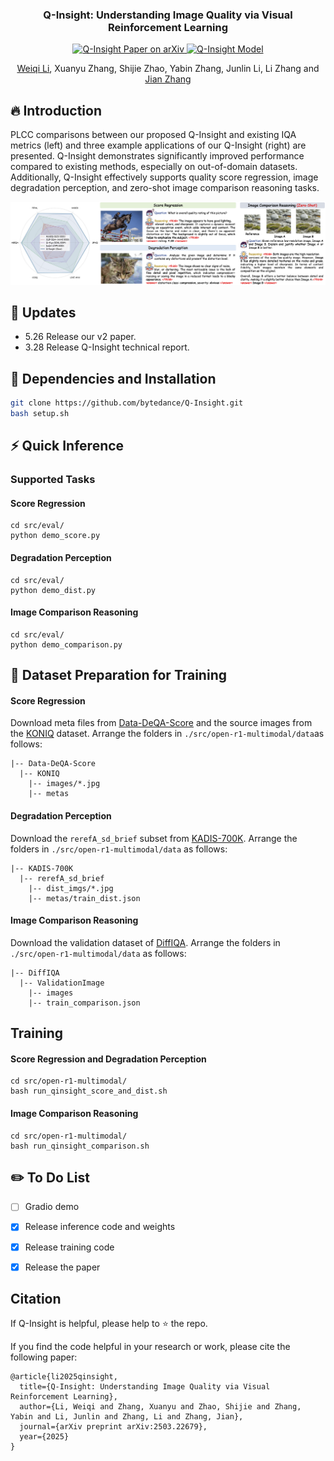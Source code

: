 <div align="center">
<h3>

Q-Insight: Understanding Image Quality via Visual Reinforcement Learning
</h3>

  <a href="https://arxiv.org/abs/2503.22679">
    <img
      src="https://img.shields.io/badge/QInsight-Paper-red?logo=arxiv&logoColor=red"
      alt="Q-Insight Paper on arXiv"
    />
  </a>
<a href="https://huggingface.co/ByteDance/Q-Insight">
    <img 
        src="https://img.shields.io/badge/QInsight-Model-yellow?logo=huggingface&logoColor=yellow" 
        alt="Q-Insight Model"
    />
</a>


[Weiqi Li](https://scholar.google.com/citations?user=SIkQdEsAAAAJ), Xuanyu Zhang, Shijie Zhao, Yabin Zhang, Junlin Li, Li Zhang and [Jian Zhang](https://jianzhang.tech/)
</div>

## 🔥 Introduction
PLCC comparisons between our proposed Q-Insight and existing IQA metrics (left) and three example applications of our Q-Insight (right) are presented. Q-Insight demonstrates significantly improved performance compared to existing methods, especially on out-of-domain datasets. Additionally, Q-Insight effectively supports quality score regression, image degradation perception, and zero-shot image comparison reasoning tasks.
<p align="center">
  <img src="assets/teaser.png">
</p>

## 🚩 Updates

- 5.26 Release our v2 paper.
- 3.28 Release Q-Insight technical report.

## 🔧 Dependencies and Installation
```bash
git clone https://github.com/bytedance/Q-Insight.git
bash setup.sh
```

## ⚡ Quick Inference
### Supported Tasks
#### Score Regression
```
cd src/eval/
python demo_score.py
```
#### Degradation Perception
```
cd src/eval/
python demo_dist.py
```
#### Image Comparison Reasoning
```
cd src/eval/
python demo_comparison.py
```

## 📖 Dataset Preparation for Training
#### Score Regression
Download meta files from [Data-DeQA-Score](https://huggingface.co/datasets/zhiyuanyou/Data-DeQA-Score/tree/main) and the source images from the [KONIQ](https://database.mmsp-kn.de/koniq-10k-database.html) dataset.
Arrange the folders in `./src/open-r1-multimodal/data`as follows:
```
|-- Data-DeQA-Score
  |-- KONIQ
    |-- images/*.jpg
    |-- metas
```
#### Degradation Perception
Download the `rerefA_sd_brief` subset from [KADIS-700K](https://huggingface.co/datasets/zhiyuanyou/DataDepictQA/tree/main/KADIS700K).
Arrange the folders in `./src/open-r1-multimodal/data` as follows:
```
|-- KADIS-700K
  |-- rerefA_sd_brief
    |-- dist_imgs/*.jpg
    |-- metas/train_dist.json
```

#### Image Comparison Reasoning
Download the validation dataset of [DiffIQA](https://drive.google.com/drive/folders/1vZehlUPDyDfo6Mq1K8pAMe3pcjqdDRht).
Arrange the folders in `./src/open-r1-multimodal/data` as follows:
```
|-- DiffIQA
  |-- ValidationImage
    |-- images
    |-- train_comparison.json
```

## Training
#### Score Regression and Degradation Perception
```
cd src/open-r1-multimodal/
bash run_qinsight_score_and_dist.sh
```
#### Image Comparison Reasoning
```
cd src/open-r1-multimodal/
bash run_qinsight_comparison.sh
```


## ✏️ To Do List
- [ ] Gradio demo
- [x] Release inference code and weights
- [x] Release training code
- [x] Release the paper



## Citation
If Q-Insight is helpful, please help to ⭐ the repo.

If you find the code helpful in your research or work, please cite the following paper:
```
@article{li2025qinsight,
  title={Q-Insight: Understanding Image Quality via Visual Reinforcement Learning},
  author={Li, Weiqi and Zhang, Xuanyu and Zhao, Shijie and Zhang, Yabin and Li, Junlin and Zhang, Li and Zhang, Jian},
  journal={arXiv preprint arXiv:2503.22679},
  year={2025}
}
```
